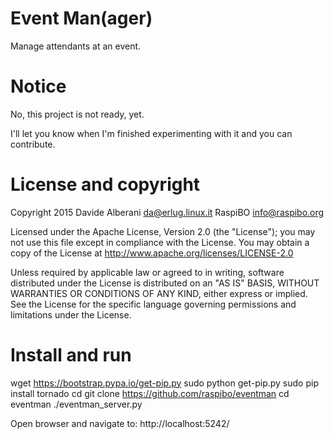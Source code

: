 Event Man(ager)
===============

Manage attendants at an event.

Notice
======

No, this project is not ready, yet.

I'll let you know when I'm finished experimenting with it and you can contribute.


License and copyright
=====================

Copyright 2015 Davide Alberani <da@erlug.linux.it>
               RaspiBO <info@raspibo.org>

Licensed under the Apache License, Version 2.0 (the "License");
you may not use this file except in compliance with the License.
You may obtain a copy of the License at http://www.apache.org/licenses/LICENSE-2.0

Unless required by applicable law or agreed to in writing, software
distributed under the License is distributed on an "AS IS" BASIS,
WITHOUT WARRANTIES OR CONDITIONS OF ANY KIND, either express or implied.
See the License for the specific language governing permissions and
limitations under the License.

Install and run
===============

wget https://bootstrap.pypa.io/get-pip.py
sudo python get-pip.py
sudo pip install tornado
cd
git clone https://github.com/raspibo/eventman
cd eventman
./eventman_server.py

Open browser and navigate to: http://localhost:5242/
